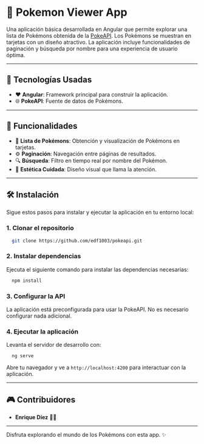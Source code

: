 # 🎉 Pokemon Viewer App

Una aplicación básica desarrollada en Angular que permite explorar una lista de Pokémons obtenida de la [PokeAPI](https://pokeapi.co/). Los Pokémons se muestran en tarjetas con un diseño atractivo. La aplicación incluye funcionalidades de paginación y búsqueda por nombre para una experiencia de usuario óptima.

---

## 🔧 Tecnologías Usadas

- ❤️ **Angular**: Framework principal para construir la aplicación.
- 🌐 **PokeAPI**: Fuente de datos de Pokémons.

---

## 🔨 Funcionalidades

- 💪 **Lista de Pokémons**: Obtención y visualización de Pokémons en tarjetas.
- ⚙️ **Paginación**: Navegación entre páginas de resultados.
- 🔍 **Búsqueda**: Filtro en tiempo real por nombre del Pokémon.
- 🎨 **Estética Cuidada**: Diseño visual que llama la atención.

---

## 🛠️ Instalación

Sigue estos pasos para instalar y ejecutar la aplicación en tu entorno local:

### 1. Clonar el repositorio
```bash
  git clone https://github.com/edf1003/pokeapi.git
```

### 2. Instalar dependencias

Ejecuta el siguiente comando para instalar las dependencias necesarias:
```bash
  npm install
```

### 3. Configurar la API

La aplicación está preconfigurada para usar la PokeAPI. No es necesario configurar nada adicional.

### 4. Ejecutar la aplicación

Levanta el servidor de desarrollo con:
```bash
  ng serve
```
Abre tu navegador y ve a `http://localhost:4200` para interactuar con la aplicación.

---

## 🎮 Contribuidores

- **Enrique Díez** 👨‍🔧 

---

Disfruta explorando el mundo de los Pokémons con esta app. ✨

